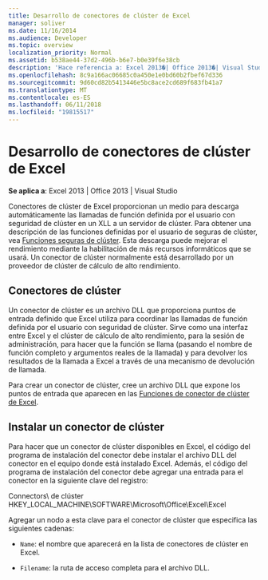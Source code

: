 ```yaml
---
title: Desarrollo de conectores de clúster de Excel
manager: soliver
ms.date: 11/16/2014
ms.audience: Developer
ms.topic: overview
localization_priority: Normal
ms.assetid: b538ae44-37d2-496b-b6e7-b0e39f6e38cb
description: 'Hace referencia a: Excel 2013�| Office 2013�| Visual Studio'
ms.openlocfilehash: 8c9a166ac06685c0a450e1e0bd60b2fbef67d336
ms.sourcegitcommit: 9d60cd82b5413446e5bc8ace2cd689f683fb41a7
ms.translationtype: MT
ms.contentlocale: es-ES
ms.lasthandoff: 06/11/2018
ms.locfileid: "19815517"
---
```

# <a name="developing-excel-cluster-connectors"></a>Desarrollo de conectores de clúster de Excel

**Se aplica a**: Excel 2013 | Office 2013 | Visual Studio 
  
Conectores de clúster de Excel proporcionan un medio para descarga automáticamente las llamadas de función definida por el usuario con seguridad de clúster en un XLL a un servidor de clúster. Para obtener una descripción de las funciones definidas por el usuario de seguras de clúster, vea [Funciones seguras de clúster](cluster-safe-functions.md). Esta descarga puede mejorar el rendimiento mediante la habilitación de más recursos informáticos que se usará. Un conector de clúster normalmente está desarrollado por un proveedor de clúster de cálculo de alto rendimiento.
  
## <a name="cluster-connectors"></a>Conectores de clúster

Un conector de clúster es un archivo DLL que proporciona puntos de entrada definido que Excel utiliza para coordinar las llamadas de función definida por el usuario con seguridad de clúster. Sirve como una interfaz entre Excel y el clúster de cálculo de alto rendimiento, para la sesión de administración, para hacer que la función se llama (pasando el nombre de función completo y argumentos reales de la llamada) y para devolver los resultados de la llamada a Excel a través de una mecanismo de devolución de llamada.
  
Para crear un conector de clúster, cree un archivo DLL que expone los puntos de entrada que aparecen en las [Funciones de conector de clúster de Excel](excel-cluster-connector-functions.md).
  
## <a name="installing-a-cluster-connector"></a>Instalar un conector de clúster

Para hacer que un conector de clúster disponibles en Excel, el código del programa de instalación del conector debe instalar el archivo DLL del conector en el equipo donde está instalado Excel. Además, el código del programa de instalación del conector debe agregar una entrada para el conector en la siguiente clave del registro:
  
Connectors\ de clúster HKEY_LOCAL_MACHINE\SOFTWARE\Microsoft\Office\Excel\Excel
  
Agregar un nodo a esta clave para el conector de clúster que especifica las siguientes cadenas:
  
-  `Name`: el nombre que aparecerá en la lista de conectores de clúster en Excel.
    
-  `Filename`: la ruta de acceso completa para el archivo DLL.
    

